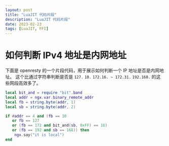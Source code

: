 ```yaml
---
layout: post
title: "LuaJIT 代码片段"
description: "LuaJIT 代码片段"
date: 2023-02-23
tags: [LuaJIT, FFI]
---
```


# 如何判断 IPv4 地址是内网地址

下面是 openresty 的一个片段代码，用于展示如何判断一个 IP 地址是否是内网地址。
这个比通过字符串判断是否是 `127.` `10.` `172.16. ~ 172.31.` `192.168.` 的这些网段高效多了。

```lua
local bit_and = require "bit".band
local addr = ngx.var.binary_remote_addr
local fb = string.byte(addr, 1)
local sb = string.byte(addr, 2)

if #addr == 4 and (fb == 10
   or fb == 127
   or (fb == 172 and bit_and(sb, 0xFF) == 16)
   or (fb == 192 and sb == 168)) then
    ngx.say("it is local")
end
```
